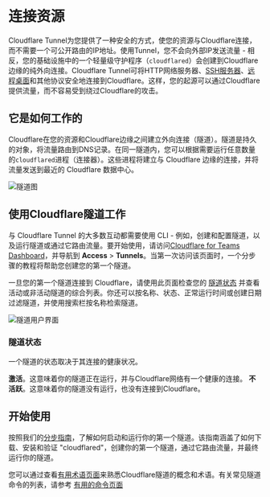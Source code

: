 # 连接资源

Cloudflare Tunnel为您提供了一种安全的方式，使您的资源与Cloudflare连接，而不需要一个可公开路由的IP地址。使用Tunnel，您不会向外部IP发送流量 - 相反，您的基础设施中的一个轻量级守护程序（`cloudflared`）会创建到Cloudflare边缘的纯外向连接。Cloudflare Tunnel可将HTTP网络服务器、[SSH服务器](/tutorials/ssh)、[远程桌面](/tutorials/rdp)和其他协议安全地连接到Cloudflare。这样，您的起源可以通过Cloudflare提供流量，而不容易受到绕过Cloudflare的攻击。

## 它是如何工作的

Cloudflare在您的资源和Cloudflare边缘之间建立外向连接（隧道）。隧道是持久的对象，将流量路由到DNS记录。在同一隧道内，您可以根据需要运行任意数量的`cloudflared`进程（连接器）。这些进程将建立与 Cloudflare 边缘的连接，并将流量发送到最近的 Cloudflare 数据中心。

![隧道图](././static/documentation/connections/connect-apps/handshake.jpg)

## 使用Cloudflare隧道工作

与 Cloudflare Tunnel 的大多数互动都需要使用 CLI - 例如，创建和配置隧道，以及运行隧道或通过它路由流量。要开始使用，请访问[Cloudflare for Teams Dashboard](https://dash.teams.cloudflare.com)，并导航到 **Access** > **Tunnels**。当第一次访问该页面时，一个分步骤的教程将帮助您创建您的第一个隧道。

一旦您的第一个隧道连接到 Cloudflare，请使用此页面检查您的 [隧道状态](#tunnel-status) 并查看活动或非活动隧道的综合列表。你还可以按名称、状态、正常运行时间或创建日期过滤隧道，并使用搜索栏按名称检索隧道。

![隧道用户界面](././static/documentation/connections/connect-apps/tunnel-blog.png)

### 隧道状态

一个隧道的状态取决于其连接的健康状况。

**激活**。这意味着你的隧道正在运行，并与Cloudflare网络有一个健康的连接。
**不活跃**。这意味着你的隧道没有运行，也没有连接到Cloudflare。

## 开始使用

按照我们的[分步指南](/connections/connect-apps/install-and-setup/tunnel-guide)，了解如何启动和运行你的第一个隧道。该指南涵盖了如何下载、安装和验证 "cloudflared"，创建你的第一个隧道，通过它路由流量，并最终运行你的隧道。

您可以通过查看[有用术语页面](/connections/connect-apps/install-and-setup/tunnel-useful-terms)来熟悉Cloudflare隧道的概念和术语。有关常见隧道命令的列表，请参考 [有用的命令页面](/connections/connect-apps/install-and-setup/tunnel-useful-commands)
